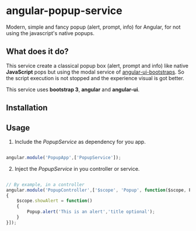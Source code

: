 angular-popup-service
=======================

Modern, simple and fancy popup (alert, prompt, info) for Angular, for not using the javascript's native popups.

What does it do?
-----------

This service create a classical popup box (alert, prompt and info) like native **JavaScript** pops but using the modal service of [angular-ui-bootstraps](http://angular-ui.github.io/bootstrap/). So the script execution is not stopped and the experience visual is got better.

This service uses **bootstrap 3**, **angular** and **angular-ui**.

Installation
------------

Usage
---

1. Include the _PopupService_ as dependency for you app.

```javascript

angular.module('PopupApp',['PopupService']);
```

2. Inject the _PopupService_ in you controller or service.

```javascript

// By example, in a controller
angular.module('PopupController',['$scope', 'Popup', function($scope, Popup)
{
    $scope.showAlert = function()
    {
        Popup.alert('This is an alert','title optional');
    }
}]);

```




